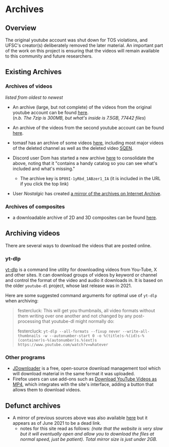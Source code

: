 
# Archives

## Overview

The original youtube account was shut down for TOS violations, and UFSC's creator(s) deliberately removed the later material.
An important part of the work on this project is ensuring that the
videos will remain available to this community and future researchers.

## Existing Archives

### Archives of videos

*listed from oldest to newest*

* An archive (large, but not complete) of the videos from the original youtube account can be found [here](http://www.mediafire.com/?94a040t5vwsprwx).<br/>(*n.b. The 7zip is 300MB, but what's inside is 7.5GB, 77442 files*)

* An archive of the videos from the second youtube account can be found [here](https://mega.nz/#F!ThAi2TZT!kFlgV0_JDaFeQdVWmJG7bg).

* tomasf has an archive of some videos [here](http://tomasf.se/projects/semi/videos/), including most major videos of the deleted channel as well as the deleted video [SQEN](SQEN "wikilink").

* Discord user Dom has started a new archive [here](https://mega.nz/folder/yQw2RaoR#DP89I-1yRbd_1ABzer1_IA) to consolidate the above, noting that it "contains a handy catalog so you can see what's included and what's missing."
  * The archive key is `DP89I-1yRbd_1ABzer1_IA` (it is included in the URL if you click the top link)

* User *Nostalgic* has created [a mirror of the archives on Internet Archive](https://archive.org/details/unfavorable-semicircle-archive).

### Archives of composites

* a downloadable archive of 2D and 3D composites can be found [here](composites-2021-04-28.zip "wikilink").

## Archiving videos

There are several ways to download the videos that are posted online.

### yt-dlp

[yt-dlp](https://github.com/yt-dlp/yt-dlp) is a command line utility for downloading videos from You-Tube, X and other sites. It can download groups of videos by keyword or channel and control the format of the video and audio it downloads in. It is based on the older `youtube-dl` project, whose last release was in 2021.

Here are some suggested command arguments for optimal use of `yt-dlp` when archiving:

> festercluck: This will get you thumbnails, all video formats without them writing over one another and not changed by any post-processing that youtube-dl might normally do:
> 
> festercluck: `yt-dlp --all-formats --fixup never --write-all-thumbnails -w --autonumber-start 0 -o %(title)s-%(id)s-%(container)s-%(autonumber)s.%(ext)s https://www.youtube.com/watch?v=whatever`

### Other programs

- [JDownloader](http://jdownloader.org/) is a free, open-source download management tool which will download material in the same format it was uploaded.
- Firefox users can use add-ons such as [Download YouTube Videos as MP4](https://github.com/gantt/downloadyoutube), which integrates with the site's interface, adding a button that allows them to download videos.

## Defunct archives 

* A mirror of previous sources above was also available [here](https://ufsc1654.blaucloud.de/index.php/s/ldXZzjZVuLPAXS0) but it appears as of June 2021 to be a dead link.
  * notes for this site read as follows: *(note that the website is very slow but it will eventually open and allow you to download the files at normal speed, just be patient). Total mirror size is just under 2GB.*

